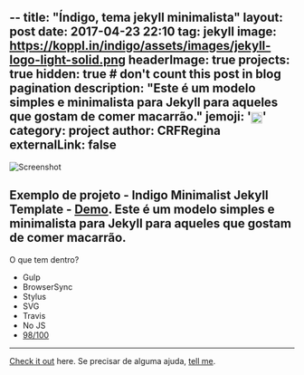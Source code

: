 --
title: "Índigo, tema jekyll minimalista"
layout: post
date: 2017-04-23 22:10
tag: jekyll
image: https://koppl.in/indigo/assets/images/jekyll-logo-light-solid.png
headerImage: true
projects: true
hidden: true # don't count this post in blog pagination
description: "Este é um modelo simples e minimalista para Jekyll para aqueles que gostam de comer macarrão."
jemoji: '<img class="emoji" title=":ramen:" alt=":ramen:" src="https://assets.github.com/images/icons/emoji/unicode/1f35c.png" height="20" width="20" align="absmiddle">'
category: project
author: CRFRegina
externalLink: false
---

![Screenshot](https://raw.githubusercontent.com/sergiokopplin/indigo/gh-pages/assets/screen-shot.png)

Exemplo de projeto - Indigo Minimalist Jekyll Template - [Demo](http://sergiokopplin.github.io/indigo/). Este é um modelo simples e minimalista para Jekyll para aqueles que gostam de comer macarrão.
---

O que tem dentro?

- Gulp
- BrowserSync
- Stylus
- SVG
- Travis
- No JS
- [98/100](https://developers.google.com/speed/pagespeed/insights/?url=http%3A%2F%2Fsergiokopplin.github.io%2Findigo%2F)

---

[Check it out](http://sergiokopplin.github.io/indigo/) here.
Se precisar de alguma ajuda, [tell me](http://github.com/sergiokopplin/indigo/issues).
